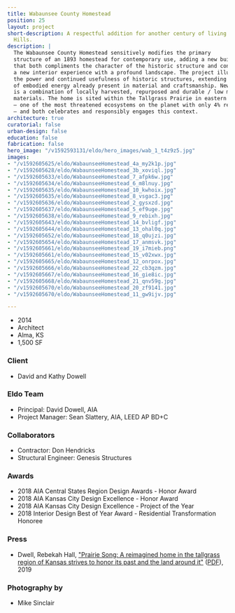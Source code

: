 ```yaml
---
title: Wabaunsee County Homestead
position: 25
layout: project
short-description: A respectful addition for another century of living in the Flint
  Hills.
description: |
  The Wabaunsee County Homestead sensitively modifies the primary
  structure of an 1893 homestead for contemporary use, adding a new building
  that both compliments the character of the historic structure and connects
  a new interior experience with a profound landscape. The project illustrates
  the power and continued usefulness of historic structures, extending the value
  of embodied energy already present in material and craftsmanship. New construction
  is a combination of locally harvested, repurposed and durable / low maintenance
  materials. The home is sited within the Tallgrass Prairie in eastern Kansas
  — one of the most threatened ecosystems on the planet with only 4% remaining
  — and both celebrates and responsibly engages this context.
architecture: true
curatorial: false
urban-design: false
education: false
fabrication: false
hero_image: "/v1592593131/eldo/hero_images/wab_1_t4z9z5.jpg"
images:
- "/v1592605625/eldo/WabaunseeHomestead_4a_my2k1p.jpg"
- "/v1592605628/eldo/WabaunseeHomestead_3b_xoviql.jpg"
- "/v1592605633/eldo/WabaunseeHomestead_7_afpk6w.jpg"
- "/v1592605634/eldo/WabaunseeHomestead_6_m8lnuy.jpg"
- "/v1592605635/eldo/WabaunseeHomestead_10_kwhoix.jpg"
- "/v1592605635/eldo/WabaunseeHomestead_8_vsgac3.jpg"
- "/v1592605636/eldo/WabaunseeHomestead_2_gysxzd.jpg"
- "/v1592605637/eldo/WabaunseeHomestead_5_ef9uge.jpg"
- "/v1592605638/eldo/WabaunseeHomestead_9_rebixh.jpg"
- "/v1592605643/eldo/WabaunseeHomestead_14_bvligf.jpg"
- "/v1592605644/eldo/WabaunseeHomestead_13_ohal0q.jpg"
- "/v1592605652/eldo/WabaunseeHomestead_18_q0ujzi.jpg"
- "/v1592605654/eldo/WabaunseeHomestead_17_anmsvk.jpg"
- "/v1592605661/eldo/WabaunseeHomestead_19_i7mieb.png"
- "/v1592605661/eldo/WabaunseeHomestead_15_v02xwx.jpg"
- "/v1592605665/eldo/WabaunseeHomestead_12_onrpox.jpg"
- "/v1592605666/eldo/WabaunseeHomestead_22_cb3qzm.jpg"
- "/v1592605667/eldo/WabaunseeHomestead_16_gie8ic.jpg"
- "/v1592605668/eldo/WabaunseeHomestead_21_qnv59g.jpg"
- "/v1592605670/eldo/WabaunseeHomestead_20_zf9141.jpg"
- "/v1592605670/eldo/WabaunseeHomestead_11_gw9ijv.jpg"

---
```

- 2014
- Architect
- Alma, KS
- 1,500 SF

### Client
- David and Kathy Dowell

### Eldo Team
- Principal: David Dowell, AIA
- Project Manager: Sean Slattery, AIA, LEED AP BD+C

### Collaborators
- Contractor: Don Hendricks
- Structural Engineer: Genesis Structures

### Awards
- 2018 AIA Central States Region Design Awards - Honor Award
- 2018 AIA Kansas City Design Excellence - Honor Award
- 2018 AIA Kansas City Design Excellence - Project of the Year
- 2018 Interior Design Best of Year Award - Residential Transformation Honoree

### Press
- Dwell, Rebekah Hall, ["Prairie Song: A reimagined home in the tallgrass region of Kansas strives to honor its past and the land around it"](https://www.scribd.com/article/401756914/Prairie-Song "Prairie Song: A reimagined home in the tallgrass region of Kansas strives to honor its past and the land around it") ([PDF](//assets.ctfassets.net/7ceafwpo4r5g/yc3YjkNLeAJSXJGVI9X9K/cd2af3c6be32367fa3330a9ccc1838ee/DWELL_-_PDF_Copy.pdf "Download PDF: Prairie Song: A reimagined home in the tallgrass region of Kansas strives to honor its past and the land around it")), 2019

### Photography by
- Mike Sinclair